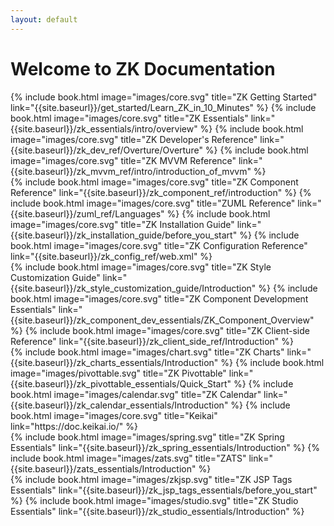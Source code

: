 ```yaml
---
layout: default
---
```


<link href="https://cdn.jsdelivr.net/npm/bootstrap@5.3.3/dist/css/bootstrap.min.css" rel="stylesheet" integrity="sha384-QWTKZyjpPEjISv5WaRU9OFeRpok6YctnYmDr5pNlyT2bRjXh0JMhjY6hW+ALEwIH" crossorigin="anonymous">

<div class="container">
    <div class="row">
      <div class="col-12 text-center">
        <h1 class="my-4">Welcome to ZK Documentation</h1>
      </div>
    </div>
    <div class="row my-4">
      {% include book.html image="images/core.svg" title="ZK Getting Started" link="{{site.baseurl}}/get_started/Learn_ZK_in_10_Minutes" %}
      {% include book.html image="images/core.svg" title="ZK Essentials" link="{{site.baseurl}}/zk_essentials/intro/overview" %}
      {% include book.html image="images/core.svg" title="ZK Developer's Reference" link="{{site.baseurl}}/zk_dev_ref/Overture/Overture" %}
      {% include book.html image="images/core.svg" title="ZK MVVM Reference" link="{{site.baseurl}}/zk_mvvm_ref/intro/introduction_of_mvvm" %}
    </div>
    <div class="row my-4">
      {% include book.html image="images/core.svg" title="ZK Component Reference" link="{{site.baseurl}}/zk_component_ref/introduction" %}
      {% include book.html image="images/core.svg" title="ZUML Reference" link="{{site.baseurl}}/zuml_ref/Languages" %}
      {% include book.html image="images/core.svg" title="ZK Installation Guide" link="{{site.baseurl}}/zk_installation_guide/before_you_start" %}
      {% include book.html image="images/core.svg" title="ZK Configuration Reference" link="{{site.baseurl}}/zk_config_ref/web.xml" %}
    </div>
    <div class="row my-4">
      {% include book.html image="images/core.svg" title="ZK Style Customization Guide" link="{{site.baseurl}}/zk_style_customization_guide/Introduction" %}
      {% include book.html image="images/core.svg" title="ZK Component Development Essentials" link="{{site.baseurl}}/zk_component_dev_essentials/ZK_Component_Overview" %}
      {% include book.html image="images/core.svg" title="ZK Client-side Reference" link="{{site.baseurl}}/zk_client_side_ref/Introduction" %}
    </div>
    <div class="row my-4">
      {% include book.html image="images/chart.svg" title="ZK Charts" link="{{site.baseurl}}/zk_charts_essentials/Introduction" %}
      {% include book.html image="images/pivottable.svg" title="ZK Pivottable" link="{{site.baseurl}}/zk_pivottable_essentials/Quick_Start" %}
      {% include book.html image="images/calendar.svg" title="ZK Calendar" link="{{site.baseurl}}/zk_calendar_essentials/Introduction" %}
      {% include book.html image="images/core.svg" title="Keikai" link="https://doc.keikai.io/" %}
    </div>
    <div class="row my-4">
      {% include book.html image="images/spring.svg" title="ZK Spring Essentials" link="{{site.baseurl}}/zk_spring_essentials/Introduction" %}
      {% include book.html image="images/zats.svg" title="ZATS" link="{{site.baseurl}}/zats_essentials/Introduction" %}
    </div>
    <div class="row my-4">
      {% include book.html image="images/zkjsp.svg" title="ZK JSP Tags Essentials" link="{{site.baseurl}}/zk_jsp_tags_essentials/before_you_start" %}
      {% include book.html image="images/studio.svg" title="ZK Studio Essentials" link="{{site.baseurl}}/zk_studio_essentials/Introduction" %}
    </div>
</div>